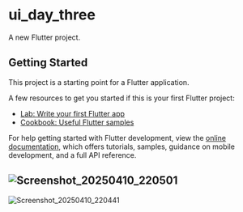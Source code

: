 # ui_day_three

A new Flutter project.

## Getting Started

This project is a starting point for a Flutter application.

A few resources to get you started if this is your first Flutter project:

- [Lab: Write your first Flutter app](https://docs.flutter.dev/get-started/codelab)
- [Cookbook: Useful Flutter samples](https://docs.flutter.dev/cookbook)

For help getting started with Flutter development, view the
[online documentation](https://docs.flutter.dev/), which offers tutorials,
samples, guidance on mobile development, and a full API reference.

![Screenshot_20250410_220501](https://github.com/user-attachments/assets/b1b1d4ca-73c9-4e34-acc1-47aee0baf350)
-
![Screenshot_20250410_220441](https://github.com/user-attachments/assets/9f26e638-7f82-4298-9a95-3d8c9d16427a)
